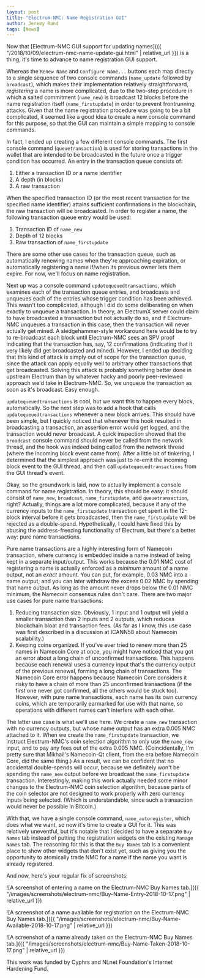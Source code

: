 ```yaml
---
layout: post
title: "Electrum-NMC: Name Registration GUI"
author: Jeremy Rand
tags: [News]
---
```


Now that [Electrum-NMC GUI support for updating names]({{ "/2018/10/09/electrum-nmc-name-update-gui.html" | relative_url }}) is a thing, it's time to advance to name registration GUI support.

Whereas the `Renew Name` and `Configure Name...` buttons each map directly to a single sequence of two console commands (`name_update` followed by `broadcast`), which makes their implementation relatively straightforward, *registering* a name is more complicated, due to the two-step procedure in which a salted commitment (`name_new`) is broadcast 12 blocks before the name registration itself (`name_firstupdate`) in order to prevent frontrunning attacks.  Given that the name registration procedure was going to be a bit complicated, it seemed like a good idea to create a new console command for this purpose, so that the GUI can maintain a simple mapping to console commands.

In fact, I ended up creating a few different console commands.  The first console command (`queuetransaction`) is used for storing transactions in the wallet that are intended to be broadcasted in the future once a trigger condition has occurred.  An entry in the transaction queue consists of:

1. Either a transaction ID or a name identifier
2. A depth (in blocks)
3. A raw transaction

When the specified transaction ID (or the most recent transaction for the specified name identifier) attains sufficient confirmations in the blockchain, the raw transaction will be broadcasted.  In order to register a name, the following transaction queue entry would be used:

1. Transaction ID of `name_new`
2. Depth of 12 blocks
3. Raw transaction of `name_firstupdate`

There are some other use cases for the transaction queue, such as automatically renewing names when they're approaching expiration, or automatically registering a name if/when its previous owner lets them expire.  For now, we'll focus on name registration.

Next up was a console command `updatequeuedtransactions`, which examines each of the transaction queue entries, and broadcasts and unqueues each of the entries whose trigger condition has been achieved.  This wasn't too complicated, although I did do some deliberating on when exactly to unqueue a transaction.  In theory, an ElectrumX server could claim to have broadcasted a transaction but not actually do so, and if Electrum-NMC unqueues a transaction in this case, then the transaction will never actually get mined.  A sledgehammer-style workaround here would be to try to re-broadcast each block until Electrum-NMC sees an SPV proof indicating that the transaction has, say, 12 confirmations (indicating that it very likely did get broadcasted and mined).  However, I ended up deciding that this kind of attack is simply out of scope for the transaction queue, since the attack can apply equally well to arbitrary other transactions that get broadcasted.  Solving this attack is probably something better done in upstream Electrum than by whatever hacky and poorly peer-reviewed approach we'd take in Electrum-NMC.  So, we unqueue the transaction as soon as it's broadcast.  Easy enough.

`updatequeuedtransactions` is cool, but we want this to happen every block, automatically.  So the next step was to add a hook that calls `updatequeuedtransactions` whenever a new block arrives.  This should have been simple, but I quickly noticed that whenever this hook resulted in broadcasting a transaction, an assertion error would get logged, and the transaction would never broadcast.  A quick inspection showed that the `broadcast` console command should never be called from the network thread, and the hook was indeed being called from the network thread (where the incoming block event came from).  After a little bit of tinkering, I determined that the simplest approach was just to re-emit the incoming block event to the GUI thread, and then call `updatequeuedtransactions` from the GUI thread's event.

Okay, so the groundwork is laid, now to actually implement a console command for name registration.  In theory, this should be easy: it should consist of `name_new`, `broadcast`, `name_firstupdate`, and `queuetransaction`, right?  Actually, things are a lot more complicated, because if any of the currency inputs to the `name_firstupdate` transaction get spent in the 12-block interval before it gets broadcasted, then the `name_firstupdate` will be rejected as a double-spend.  Hypothetically, I could have fixed this by abusing the address-freezing functionality of Electrum, but there's a better way: pure name transactions.

Pure name transactions are a highly interesting form of Namecoin transaction, where currency is embedded inside a name instead of being kept in a separate input/output.  This works because the 0.01 NMC cost of registering a name is actually enforced as a *minimum* amount of a name output, not an *exact* amount.  You can put, for example, 0.03 NMC into a name output, and you can later withdraw the excess 0.02 NMC by spending that name output.  As long as the amount never drops below the 0.01 NMC minimum, the Namecoin consensus rules don't care.  There are two major use cases for pure name transactions:

1. Reducing transaction size.  Obviously, 1 input and 1 output will yield a smaller transaction than 2 inputs and 2 outputs, which reduces blockchain bloat and transaction fees.  (As far as I know, this use case was first described in a discussion at ICANN58 about Namecoin scalability.)
2. Keeping coins organized.  If you've ever tried to renew more than 25 names in Namecoin Core at once, you might have noticed that you got an error about a long chain of unconfirmed transactions.  This happens because each renewal uses a currency input that's the currency output of the previous renewal, forming a long chain of transactions.  The Namecoin Core error happens because Namecoin Core considers it risky to have a chain of more than 25 unconfirmed transactions (if the first one never got confirmed, all the others would be stuck too).  However, with pure name transactions, each name has its own currency coins, which are temporarily earmarked for use with that name, so operations with different names can't interfere with each other.

The latter use case is what we'll use here.  We create a `name_new` transaction with no currency outputs, but whose name output has an extra 0.005 NMC attached to it.  When we create the `name_firstupdate` transaction, we instruct Electrum-NMC's coin selection algorithm to only use the `name_new` input, and to pay any fees out of the extra 0.005 NMC.  (Coincidentally, I'm pretty sure that Mikhail's Namecoin-Qt client, from the era before Namecoin Core, did the same thing.)  As a result, we can be confident that no accidental double-spends will occur, because we definitely won't be spending the `name_new` output before we broadcast the `name_firstupdate` transaction.  Interestingly, making this work actually needed some minor changes to the Electrum-NMC coin selection algorithm, because parts of the coin selector are not designed to work properly with zero currency inputs being selected.  (Which is understandable, since such a transaction would never be possible in Bitcoin.)

With that, we have a single console command, `name_autoregister`, which does what we want, so now it's time to create a GUI for it.  This was relatively uneventful, but it's notable that I decided to have a separate `Buy Names` tab instead of putting the registration widgets on the existing `Manage Names` tab.  The reasoning for this is that the `Buy Names` tab is a convenient place to show other widgets that don't exist yet, such as giving you the opportunity to atomically trade NMC for a name if the name you want is already registered.

And now, here's your regular fix of screenshots:

![A screenshot of entering a name on the Electrum-NMC Buy Names tab.]({{ "/images/screenshots/electrum-nmc/Buy-Name-Entry-2018-10-17.png" | relative_url }})

![A screenshot of a name available for registration on the Electrum-NMC Buy Names tab.]({{ "/images/screenshots/electrum-nmc/Buy-Name-Available-2018-10-17.png" | relative_url }})

![A screenshot of a name already taken on the Electrum-NMC Buy Names tab.]({{ "/images/screenshots/electrum-nmc/Buy-Name-Taken-2018-10-17.png" | relative_url }})

This work was funded by Cyphrs and NLnet Foundation's Internet Hardening Fund.
